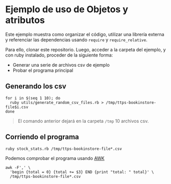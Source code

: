 # Ejemplo de uso de Objetos y atributos

Este ejemplo muestra como organizar el código, utilizar una librería externa y
referenciar las dependencias usando `require` y `require_relative`.

Para ello, clonar este repositorio. Luego, acceder a la carpeta del ejemplo,
y con ruby instalado, proceder de la siguiente forma:

* Generar una serie de archivos csv de ejemplo
* Probar el programa principal

## Generando los csv

```
for i in $(seq 1 10); do 
  ruby utils/generate_random_csv_files.rb > /tmp/ttps-bookinstore-file$i.csv
done
```
> El comando anterior dejará en la carpeta `/tmp` 10 archivos csv.

## Corriendo el programa

```
ruby stock_stats.rb /tmp/ttps-bookinstore-file*.csv
```

Podemos comprobar el programa usando [AWK](https://www.gnu.org/software/gawk/)

```
awk -F',' \
  'begin {total = 0} {total += $3} END {print "total: " total}' \
  /tmp/ttps-bookinstore-file*.csv
```
